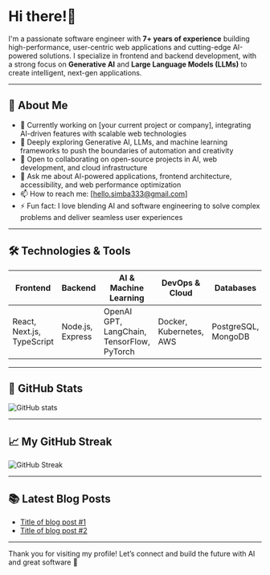 # Hi there!👋

I'm a passionate software engineer with **7+ years of experience** building high-performance, user-centric web applications and cutting-edge AI-powered solutions. I specialize in frontend and backend development, with a strong focus on **Generative AI** and **Large Language Models (LLMs)** to create intelligent, next-gen applications.

---

## 🚀 About Me

- 🔭 Currently working on [your current project or company], integrating AI-driven features with scalable web technologies
- 🌱 Deeply exploring Generative AI, LLMs, and machine learning frameworks to push the boundaries of automation and creativity
- 👯 Open to collaborating on open-source projects in AI, web development, and cloud infrastructure
- 💬 Ask me about AI-powered applications, frontend architecture, accessibility, and web performance optimization
- 📫 How to reach me: [hello.simba333@gmail.com]
- ⚡ Fun fact: I love blending AI and software engineering to solve complex problems and deliver seamless user experiences

---

## 🛠 Technologies & Tools

| Frontend                 | Backend               | AI & Machine Learning | DevOps & Cloud        | Databases             |
|--------------------------|-----------------------|-----------------------|-----------------------|-----------------------|
| React, Next.js, TypeScript | Node.js, Express      | OpenAI GPT, LangChain, TensorFlow, PyTorch | Docker, Kubernetes, AWS | PostgreSQL, MongoDB   |

---

## 🌟 GitHub Stats

![GitHub stats](https://github-readme-stats.vercel.app/api?username=yourusername&show_icons=true&count_private=true&theme=radical)

---

## 📈 My GitHub Streak

![GitHub Streak](https://github-readme-streak-stats.herokuapp.com/?user=yourusername&theme=radical)

---

## 📚 Latest Blog Posts

- [Title of blog post #1](link)
- [Title of blog post #2](link)

---

Thank you for visiting my profile! Let’s connect and build the future with AI and great software 🚀
